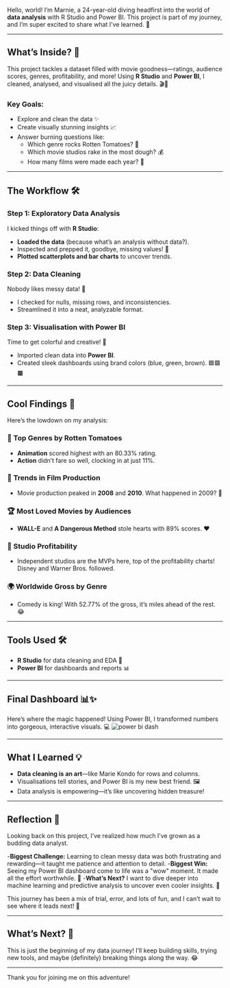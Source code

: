 Hello, world! I’m Marnie, a 24-year-old diving headfirst into the world of **data analysis** with R Studio and Power BI. This project is part of my journey, and I’m super excited to share what I’ve learned. 🚀

---

## What’s Inside? 📂

This project tackles a dataset filled with movie goodness—ratings, audience scores, genres, profitability, and more! Using **R Studio** and **Power BI**, I cleaned, analysed, and visualised all the juicy details. 🎬🍿

### Key Goals:
- Explore and clean the data ✨
- Create visually stunning insights 📈
- Answer burning questions like:
  - Which genre rocks Rotten Tomatoes? 🍅
  - Which movie studios rake in the most dough? 💰
  - How many films were made each year? 🎥

---

## The Workflow 🛠️

### Step 1: Exploratory Data Analysis
I kicked things off with **R Studio**:
- **Loaded the data** (because what’s an analysis without data?).
- Inspected and prepped it, goodbye, missing values! 👋
- **Plotted scatterplots and bar charts** to uncover trends.

### Step 2: Data Cleaning
Nobody likes messy data! 🧹
- I checked for nulls, missing rows, and inconsistencies.
- Streamlined it into a neat, analyzable format.

### Step 3: Visualisation with Power BI
Time to get colorful and creative! 🎨
- Imported clean data into **Power BI**.
- Created sleek dashboards using brand colors (blue, green, brown). 🟦🟩🟫

---

## Cool Findings 🧠

Here’s the lowdown on my analysis:

### 🍿 Top Genres by Rotten Tomatoes
- **Animation** scored highest with an 80.33% rating.
- **Action** didn’t fare so well, clocking in at just 11%.

### 🎥 Trends in Film Production
- Movie production peaked in **2008** and **2010**. What happened in 2009? 🤔

### 🏆 Most Loved Movies by Audiences
- **WALL-E** and **A Dangerous Method** stole hearts with 89% scores. ❤️

### 💸 Studio Profitability
- Independent studios are the MVPs here, top of the profitability charts! Disney and Warner Bros. followed.

### 🌍 Worldwide Gross by Genre
- Comedy is king! With 52.77% of the gross, it’s miles ahead of the rest. 😂

---

## Tools Used 🛠️
- **R Studio** for data cleaning and EDA 🐍
- **Power BI** for dashboards and reports 📊

---

## Final Dashboard 📊✨
Here’s where the magic happened! Using Power BI, I transformed numbers into gorgeous, interactive visuals. 💻
![power bi dash](https://github.com/user-attachments/assets/1a7271d9-f3fa-4174-9062-afc6f7343014)



---

## What I Learned 💡
- **Data cleaning is an art**—like Marie Kondo for rows and columns.
- Visualisations tell stories, and Power BI is my new best friend. 🖼️
- Data analysis is empowering—it’s like uncovering hidden treasure!

---
## Reflection 🌟

Looking back on this project, I’ve realized how much I’ve grown as a budding data analyst.

-**Biggest Challenge:** Learning to clean messy data was both frustrating and rewarding—it taught me patience and attention to detail.
-**Biggest Win:** Seeing my Power BI dashboard come to life was a "wow" moment. It made all the effort worthwhile. 🎉
-**What’s Next?** I want to dive deeper into machine learning and predictive analysis to uncover even cooler insights. 🤖

This journey has been a mix of trial, error, and lots of fun, and I can’t wait to see where it leads next! 🚀

---

## What’s Next? 🚀
This is just the beginning of my data journey! I’ll keep building skills, trying new tools, and maybe (definitely) breaking things along the way. 😂

---

Thank you for joining me on this adventure!
